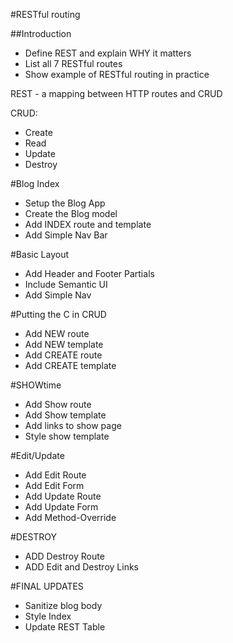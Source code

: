 #RESTful routing

##Introduction
* Define REST and explain WHY it matters
* List all 7 RESTful routes
* Show example of RESTful routing in practice

REST - a mapping between HTTP routes and CRUD

CRUD:
  * Create
  * Read
  * Update
  * Destroy


#Blog Index
* Setup the Blog App
* Create the Blog model
* Add INDEX route and template
* Add Simple Nav Bar

#Basic Layout
* Add Header and Footer Partials
* Include Semantic UI
* Add Simple Nav

#Putting the C in CRUD
* Add NEW route
* Add NEW template
* Add CREATE route
* Add CREATE template

#SHOWtime
* Add Show route
* Add Show template
* Add links to show page
* Style show template

#Edit/Update
* Add Edit Route
* Add Edit Form
* Add Update Route
* Add Update Form
* Add Method-Override

#DESTROY
* ADD Destroy Route
* ADD Edit and Destroy Links

#FINAL UPDATES
* Sanitize blog body
* Style Index
* Update REST Table